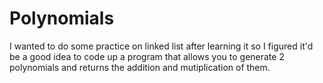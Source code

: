 # Polynomials
I wanted to do some practice on linked list after learning it so I figured it'd be a good idea to code up a program 
that allows you to generate 2 polynomials and returns the addition and mutiplication of them. 
